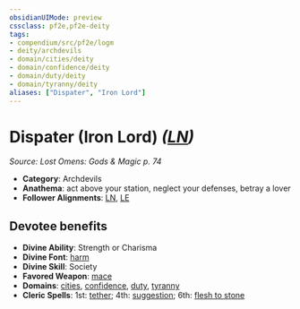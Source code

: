 ```yaml
---
obsidianUIMode: preview
cssclass: pf2e,pf2e-deity
tags:
- compendium/src/pf2e/logm
- deity/archdevils
- domain/cities/deity
- domain/confidence/deity
- domain/duty/deity
- domain/tyranny/deity
aliases: ["Dispater", "Iron Lord"]
---
```

# Dispater (Iron Lord) *([LN](rules/traits/ln-b1.md "Lawful Neutral Alignment Trait"))*  
*Source: Lost Omens: Gods & Magic p. 74*  

- **Category**: Archdevils
- **Anathema**: act above your station, neglect your defenses, betray a lover
- **Follower Alignments**: [LN](rules/traits/ln-b1.md "Lawful Neutral Alignment Trait"), [LE](rules/traits/le-b1.md "Lawful Evil Alignment Trait")

## Devotee benefits

- **Divine Ability**: Strength or Charisma
- **Divine Font**: [harm](harm.md)
- **Divine Skill**: Society
- **Favored Weapon**: [mace](mace.md)
- **Domains**: [cities](Reference/Compendium/Setting/domains.md#Cities), [confidence](Reference/Compendium/Setting/domains.md#Confidence), [duty](Reference/Compendium/Setting/domains.md#Duty), [tyranny](Reference/Compendium/Setting/domains.md#Tyranny)
- **Cleric Spells**: 1st: [tether](tether-logm.md); 4th: [suggestion](suggestion.md); 6th: [flesh to stone](flesh-to-stone.md)